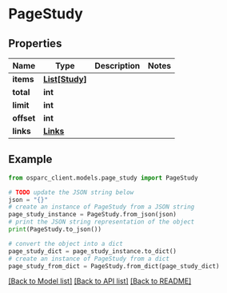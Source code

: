 # PageStudy


## Properties

Name | Type | Description | Notes
------------ | ------------- | ------------- | -------------
**items** | [**List[Study]**](Study.md) |  | 
**total** | **int** |  | 
**limit** | **int** |  | 
**offset** | **int** |  | 
**links** | [**Links**](Links.md) |  | 

## Example

```python
from osparc_client.models.page_study import PageStudy

# TODO update the JSON string below
json = "{}"
# create an instance of PageStudy from a JSON string
page_study_instance = PageStudy.from_json(json)
# print the JSON string representation of the object
print(PageStudy.to_json())

# convert the object into a dict
page_study_dict = page_study_instance.to_dict()
# create an instance of PageStudy from a dict
page_study_from_dict = PageStudy.from_dict(page_study_dict)
```
[[Back to Model list]](../README.md#documentation-for-models) [[Back to API list]](../README.md#documentation-for-api-endpoints) [[Back to README]](../README.md)


